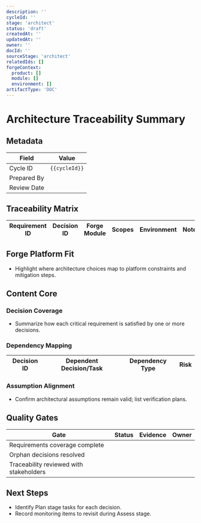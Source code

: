 ```yaml
---
description: ''
cycleId: ''
stage: 'architect'
status: 'draft'
createdAt: ''
updatedAt: ''
owner: ''
docId: ''
sourceStage: 'architect'
relatedIds: []
forgeContext:
  product: []
  module: []
  environment: []
artifactType: 'DOC'
---
```


# Architecture Traceability Summary

## Metadata
| Field | Value |
| --- | --- |
| Cycle ID | `{{cycleId}}` |
| Prepared By |  |
| Review Date |  |

## Traceability Matrix
| Requirement ID | Decision ID | Forge Module | Scopes | Environment | Notes |
| --- | --- | --- | --- | --- | --- |

## Forge Platform Fit
- Highlight where architecture choices map to platform constraints and mitigation steps.

## Content Core
### Decision Coverage
- Summarize how each critical requirement is satisfied by one or more decisions.

### Dependency Mapping
| Decision ID | Dependent Decision/Task | Dependency Type | Risk |
| --- | --- | --- | --- |

### Assumption Alignment
- Confirm architectural assumptions remain valid; list verification plans.

## Quality Gates
| Gate | Status | Evidence | Owner |
| --- | --- | --- | --- |
| Requirements coverage complete |  |  |  |
| Orphan decisions resolved |  |  |  |
| Traceability reviewed with stakeholders |  |  |  |

## Next Steps
- Identify Plan stage tasks for each decision.
- Record monitoring items to revisit during Assess stage.

